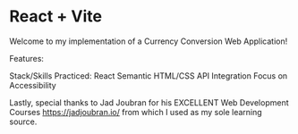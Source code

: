 # React + Vite

Welcome to my implementation of a Currency Conversion Web Application!

Features:

Stack/Skills Practiced:
React
Semantic HTML/CSS
API Integration
Focus on Accessibility 


Lastly, special thanks to Jad Joubran for his EXCELLENT Web Development Courses https://jadjoubran.io/ from which I used as my sole learning source. 



